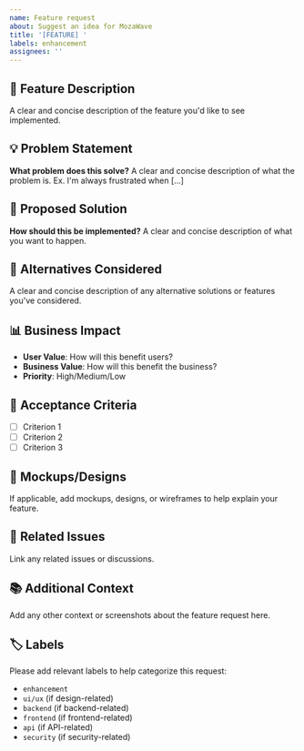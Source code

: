 ```yaml
---
name: Feature request
about: Suggest an idea for MozaWave
title: '[FEATURE] '
labels: enhancement
assignees: ''
---
```


## 🚀 Feature Description
A clear and concise description of the feature you'd like to see implemented.

## 💡 Problem Statement
**What problem does this solve?**
A clear and concise description of what the problem is. Ex. I'm always frustrated when [...]

## 💭 Proposed Solution
**How should this be implemented?**
A clear and concise description of what you want to happen.

## 🔄 Alternatives Considered
A clear and concise description of any alternative solutions or features you've considered.

## 📊 Business Impact
- **User Value**: How will this benefit users?
- **Business Value**: How will this benefit the business?
- **Priority**: High/Medium/Low

## 🎯 Acceptance Criteria
- [ ] Criterion 1
- [ ] Criterion 2
- [ ] Criterion 3

## 📸 Mockups/Designs
If applicable, add mockups, designs, or wireframes to help explain your feature.

## 🔗 Related Issues
Link any related issues or discussions.

## 📚 Additional Context
Add any other context or screenshots about the feature request here.

## 🏷️ Labels
Please add relevant labels to help categorize this request:
- `enhancement`
- `ui/ux` (if design-related)
- `backend` (if backend-related)
- `frontend` (if frontend-related)
- `api` (if API-related)
- `security` (if security-related)
